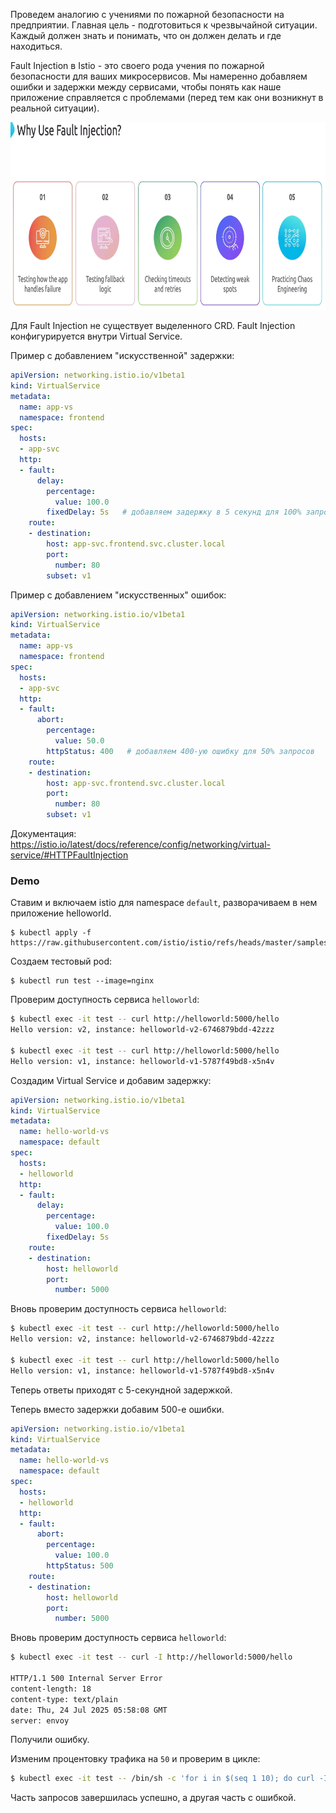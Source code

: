 Проведем аналогию с учениями по пожарной безопасности на предприятии. Главная цель - подготовиться к чрезвычайной ситуации. Каждый должен знать и понимать, что он должен делать и где находиться.

Fault Injection в Istio - это своего рода учения по пожарной безопасности для ваших микросервисов. Мы намеренно добавляем ошибки и задержки между сервисами, чтобы понять как наше приложение справляется с проблемами (перед тем как они возникнут в реальной ситуации).

<img src="image.png" width="800" height="300"><br>

Для Fault Injection не существует выделенного CRD. Fault Injection конфигурируется внутри Virtual Service.

Пример с добавлением "искусственной" задержки:

```yaml
apiVersion: networking.istio.io/v1beta1
kind: VirtualService
metadata:
  name: app-vs
  namespace: frontend
spec:
  hosts:
  - app-svc
  http:
  - fault:
      delay:
        percentage:
          value: 100.0
        fixedDelay: 5s   # добавляем задержку в 5 секунд для 100% запросов
    route:
    - destination:
        host: app-svc.frontend.svc.cluster.local
        port:
          number: 80
        subset: v1
```

Пример с добавлением "искусственных" ошибок:

```yaml
apiVersion: networking.istio.io/v1beta1
kind: VirtualService
metadata:
  name: app-vs
  namespace: frontend
spec:
  hosts:
  - app-svc
  http:
  - fault:
      abort:
        percentage:
          value: 50.0
        httpStatus: 400   # добавляем 400-ую ошибку для 50% запросов
    route:
    - destination:
        host: app-svc.frontend.svc.cluster.local
        port:
          number: 80
        subset: v1
```

Документация: https://istio.io/latest/docs/reference/config/networking/virtual-service/#HTTPFaultInjection

### Demo

Ставим и включаем istio для namespace `default`, разворачиваем в нем приложение helloworld.

```shell
$ kubectl apply -f https://raw.githubusercontent.com/istio/istio/refs/heads/master/samples/helloworld/helloworld.yaml
```

Создаем тестовый pod:

```shell
$ kubectl run test --image=nginx
```

Проверим доступность сервиса `helloworld`:

```bash
$ kubectl exec -it test -- curl http://helloworld:5000/hello
Hello version: v2, instance: helloworld-v2-6746879bdd-42zzz

$ kubectl exec -it test -- curl http://helloworld:5000/hello
Hello version: v1, instance: helloworld-v1-5787f49bd8-x5n4v
```

Создадим Virtual Service и добавим задержку:

```yaml
apiVersion: networking.istio.io/v1beta1
kind: VirtualService
metadata:
  name: hello-world-vs
  namespace: default
spec:
  hosts:
  - helloworld
  http:
  - fault:
      delay:
        percentage:
          value: 100.0
        fixedDelay: 5s
    route:
    - destination:
        host: helloworld
        port:
          number: 5000
```

Вновь проверим доступность сервиса `helloworld`:

```bash
$ kubectl exec -it test -- curl http://helloworld:5000/hello
Hello version: v2, instance: helloworld-v2-6746879bdd-42zzz

$ kubectl exec -it test -- curl http://helloworld:5000/hello
Hello version: v1, instance: helloworld-v1-5787f49bd8-x5n4v
```

Теперь ответы приходят с 5-секундной задержкой.

Теперь вместо задержки добавим 500-е ошибки.

```yaml
apiVersion: networking.istio.io/v1beta1
kind: VirtualService
metadata:
  name: hello-world-vs
  namespace: default
spec:
  hosts:
  - helloworld
  http:
  - fault:
      abort:
        percentage:
          value: 100.0
        httpStatus: 500
    route:
    - destination:
        host: helloworld
        port:
          number: 5000
```

Вновь проверим доступность сервиса `helloworld`:

```bash
$ kubectl exec -it test -- curl -I http://helloworld:5000/hello

HTTP/1.1 500 Internal Server Error
content-length: 18
content-type: text/plain
date: Thu, 24 Jul 2025 05:58:08 GMT
server: envoy
```

Получили ошибку.

Изменим процентовку трафика на `50` и проверим в цикле:

```bash
$ kubectl exec -it test -- /bin/sh -c 'for i in $(seq 1 10); do curl -I http://helloworld:5000/hello; echo "---"; done'
```

Часть запросов завершилась успешно, а другая часть с ошибкой.